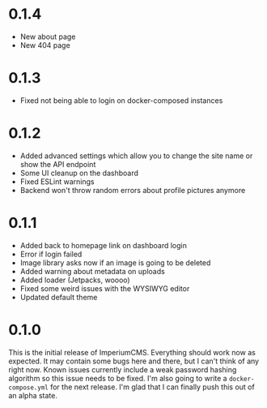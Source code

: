 # 0.1.4
- New about page
- New 404 page

# 0.1.3
- Fixed not being able to login on docker-composed instances

# 0.1.2

- Added advanced settings which allow you to change the site name or show the API endpoint
- Some UI cleanup on the dashboard
- Fixed ESLint warnings
- Backend won't throw random errors about profile pictures anymore

# 0.1.1

- Added back to homepage link on dashboard login
- Error if login failed
- Image library asks now if an image is going to be deleted
- Added warning about metadata on uploads
- Added loader (Jetpacks, woooo)
- Fixed some weird issues with the WYSIWYG editor
- Updated default theme

# 0.1.0
This is the initial release of ImperiumCMS. Everything should work now as expected. It may contain some bugs here and there, but I can't think of any right now.
Known issues currently include a weak password hashing algorithm so this issue needs to be fixed. I'm also going to write a `docker-compose.yml` for the next release.
I'm glad that I can finally push this out of an alpha state.